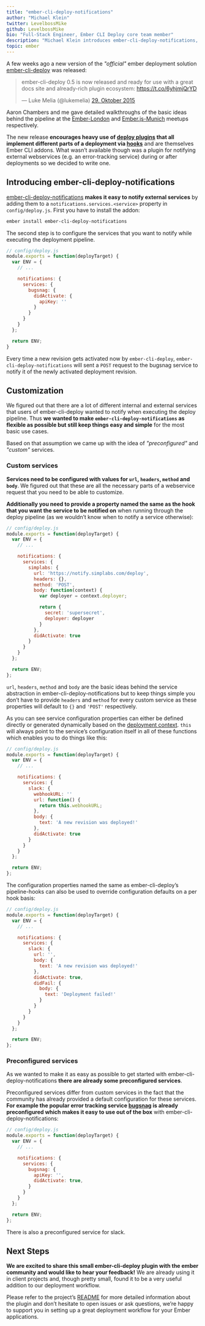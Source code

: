 ```yaml
---
title: "ember-cli-deploy-notifications"
author: "Michael Klein"
twitter: LevelbossMike
github: LevelbossMike
bio: "Full-Stack Engineer, Ember CLI Deploy core team member"
description: "Michael Klein introduces ember-cli-deploy-notifications, an ember-cli-deploy plugin for invoking arbitrary webhooks during the deployment process."
topic: ember
---
```


A few weeks ago a new version of the _"official"_ ember deployment solution [ember-cli-deploy](http://ember-cli-deploy.com/) was released:

<blockquote class="tweet" lang="de"><p lang="en" dir="ltr">ember-cli-deploy 0.5 is now released and ready for use with a great docs site and already-rich plugin ecosystem: <a href="https://t.co/6yhjmjQrYD">https://t.co/6yhjmjQrYD</a></p>&mdash; Luke Melia (@lukemelia) <a href="https://twitter.com/lukemelia/status/659787938625134592">29. Oktober 2015</a></blockquote> <script async src="//platform.twitter.com/widgets.js" charset="utf-8"></script>

<!--break-->

Aaron Chambers and me gave detailed walkthroughs of the basic ideas behind the pipeline at the [Ember-London](https://vimeo.com/139125310) and [Ember.js-Munich](https://www.youtube.com/watch?v=d4xwIv_9Cg0) meetups respectively.

The new release **encourages heavy use of [deploy plugins](http://emberobserver.com/categories/ember-cli-deploy-plugins) that all implement different parts of a deployment via [hooks](http://ember-cli-deploy.com/docs/v0.5.x/pipeline-hooks/)** and are themselves Ember CLI addons. What wasn’t available though was a plugin for notifying external webservices (e.g. an error-tracking service) during or after deployments so we decided to write one.

## Introducing ember-cli-deploy-notifications

[ember-cli-deploy-notifications](https://github.com/simplabs/ember-cli-deploy-notifications) **makes it easy to notify external services** by adding them to a `notifications.services.<service>` property in `config/deploy.js`. First you have to install the addon:

```bash
ember install ember-cli-deploy-notifications
```

The second step is to configure the services that you want to notify while executing the deployment pipeline.

```js
// config/deploy.js
module.exports = function(deployTarget) {
  var ENV = {
    // ...

    notifications: {
      services: {
        bugsnag: {
          didActivate: {
            apiKey: ''
          }
        }
      }
    }
  };

  return ENV;
}
```

Every time a new revision gets activated now by `ember-cli-deploy`, `ember-cli-deploy-notifications` will sent a `POST` request to the bugsnag service to notify it of the newly activated deployment revision.

## Customization

We figured out that there are a lot of different internal and external services that users of ember-cli-deploy wanted to notify when executing the deploy pipeline. Thus **we wanted to make `ember-cli-deploy-notifications` as flexible as possible but still keep things easy and simple** for the most basic use cases.

Based on that assumption we came up with the idea of _"preconfigured"_ and _"custom"_ services.

### Custom services

**Services need to be configured with values for `url`, `headers`, `method` and `body`**. We figured out that these are all the necessary parts of a webservice request that you need to be able to customize.

**Additionally you need to provide a property named the same as the hook that you want the service to be notified on** when running through the deploy pipeline (as we wouldn’t know when to notify a service otherwise):

```js
// config/deploy.js
module.exports = function(deployTarget) {
  var ENV = {
    // ...

    notifications: {
      services: {
        simplabs: {
          url: 'https://notify.simplabs.com/deploy',
          headers: {},
          method: 'POST',
          body: function(context) {
            var deployer = context.deployer;

            return {
              secret: 'supersecret',
              deployer: deployer
            }
          },
          didActivate: true
        }
      }
    }
  };

  return ENV;
};
```

`url`, `headers`, `method` and `body` are the basic ideas behind the service abstraction in ember-cli-deploy-notifications but to keep things simple you don’t have to provide `headers` and `method` for every custom service as these properties will default to `{}` and `'POST'` respectively.

As you can see service configuration properties can either be defined directly or generated dynamically based on the [deployment context](http://ember-cli-deploy.com/docs/v0.5.x/deployment-context/). `this` will always point to the service’s configuration itself in all of these functions which enables you to do things like this:

```js
// config/deploy.js
module.exports = function(deployTarget) {
  var ENV = {
    // ...

    notifications: {
      services: {
        slack: {
          webhookURL: ''
          url: function() {
            return this.webhookURL;
          },
          body: {
            text: 'A new revision was deployed!'
          },
          didActivate: true
        }
      }
    }
  };

  return ENV;
};
```

The configuration properties named the same as ember-cli-deploy’s pipeline-hooks can also be used to override configuration defaults on a per hook basis:

```js
// config/deploy.js
module.exports = function(deployTarget) {
  var ENV = {
    // ...

    notifications: {
      services: {
        slack: {
          url: '',
          body: {
            text: 'A new revision was deployed!'
          },
          didActivate: true,
          didFail: {
            body: {
              text: 'Deployment failed!'
            }
          }
        }
      }
    }
  };

  return ENV;
};
```

### Preconfigured services

As we wanted to make it as easy as possible to get started with ember-cli-deploy-notifications **there are already some preconfigured services**.

Preconfigured services differ from custom services in the fact that the community has already provided a default configuration for these services. **For example the popular error tracking service [bugsnag](http://bugsnag.com) is already preconfigured which makes it easy to use out of the box** with ember-cli-deploy-notifications:

```js
// config/deploy.js
module.exports = function(deployTarget) {
  var ENV = {
    // ...

    notifications: {
      services: {
        bugsnag: {
          apiKey: '',
          didActivate: true,
        }
      }
    }
  };

  return ENV;
};
```

There is also a preconfigured service for slack.

## Next Steps

**We are excited to share this small ember-cli-deploy plugin with the ember community and would like to hear your feedback!** We are already using it in client projects and, though pretty small, found it to be a very useful addition to our deployment workflow.

Please refer to the project’s [README](https://github.com/simplabs/ember-cli-deploy-notifications#readme) for more detailed information about the plugin and don’t hesitate to open issues or ask questions, we’re happy to support you in setting up a great deployment workflow for your Ember applications.
